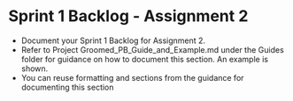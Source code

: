 # Sprint 1 Backlog - Assignment 2

- Document your Sprint 1 Backlog for Assignment 2.  
- Refer to Project Groomed_PB_Guide_and_Example.md under the Guides folder for guidance on how to document this section. An example is shown.
- You can reuse formatting and sections from the guidance for documenting this section
